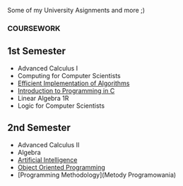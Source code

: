 Some of my University Asignments and more ;)

### COURSEWORK
  ## 1st Semester
  * Advanced Calculus I
  * Computing for Computer Scientists
  * [Efficient Implementation of Algorithms](MIA)
  * [Introduction to Programming in C](C)
  * Linear Algebra 1R
  * Logic for Computer Scientists
  
  ## 2nd Semester
  * Advanced Calculus II
  * Algebra
  * [Artificial Intelligence](AI)
  * [Object Oriented Programming](PO)
  * [Programming Methodology](Metody Programowania)
